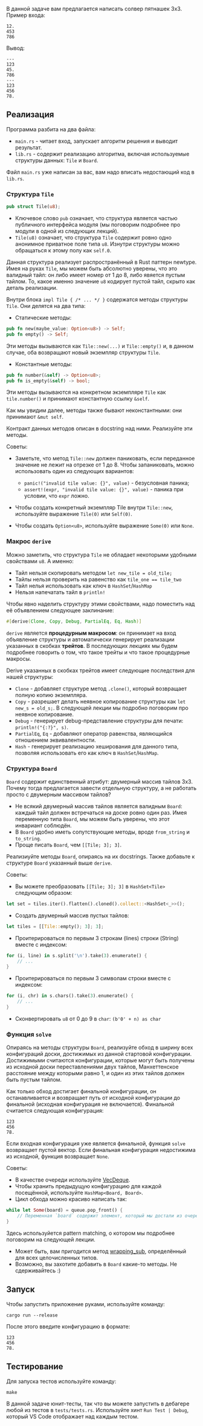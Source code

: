 В данной задаче вам предлагается написать солвер пятнашек 3х3. Пример входа:

```
12.
453
786
```

Вывод:

```
---
123
45.
786
---
123
456
78.
```

## Реализация

Программа разбита на два файла:

* `main.rs` - читает вход, запускает алгоритм решения и выводит результат.
* `lib.rs` - содержит реализацию алгоритма, включая используемые структуры данных: `Tile` и `Board`.

Файл `main.rs` уже написан за вас, вам надо вписать недостающий код в `lib.rs`.

### Структура `Tile`

```rust
pub struct Tile(u8);
```

* Ключевое слово `pub` означает, что структура является частью публичного интерфейса модуля (мы поговорим подробнее про модули в одной из следующих лекций).
* `Tile(u8)` означает, что структура `Tile` содержит ровно одно анонимное приватное поле типа `u8`.
Изнутри структуры можно обращаться к этому полу как `self.0`.

Данная структура реализует распространённый в Rust паттерн newtype. Имея на руках `Tile`, мы можем быть
абсолютно уверены, что это валидный тайл: он либо имеет номер от 1 до 8, либо явяется пустым тайлом.
То, какое именно значение `u8` кодирует пустой тайл, скрыто как деталь реализации.

Внутри блока `impl Tile { /* ... */ }` содержатся методы структуры `Tile`. Они делятся на два типа:

* Статические методы:

```rust
pub fn new(maybe_value: Option<u8>) -> Self;
pub fn empty() -> Self;
```

Эти методы вызываются как `Tile::new(...)` и `Tile::empty()` и, в данном случае, оба возвращают новый экземпляр структуры `Tile`.

* Константные методы:

```rust
pub fn number(&self) -> Option<u8>;
pub fn is_empty(&self) -> bool;
```

Эти методы вызываются на конкретном экземпляре `Tile` как `tile.number()` и принимают константную
ссылку `&self`.

Как мы увидим далее, методы также бывают неконстантными: они принимают `&mut self`.

Контракт данных методов описан в docstring над ними. Реализуйте эти методы.

Советы:

* Заметьте, что метод `Tile::new` должен паниковать, если переданное значение не лежит на отрезке
от 1 до 8. Чтобы запаниковать, можно использовать один из следующих вариантов:

	* `panic!("invalid tile value: {}", value)` - безусловная паника;
	* `assert!(expr, "invalid tile value: {}", value)` - паника при условии, что `expr` ложно.

* Чтобы создать конкретный экземпляр Tile внутри `Tile::new`, используйте
выражение `Tile(0)` или `Self(0)`.
* Чтобы создать `Option<u8>`, используйте выражение `Some(0)` или `None`.

### Макрос `derive`

Можно заметить, что структура `Tile` не обладает некоторыми удобными свойствами `u8`. А именно:

* Тайл нельзя скопировать методом `let new_tile = old_tile;`
* Тайлы нельзя проверить на равенство как `tile_one == tile_two`
* Тайл нелья использовать как ключ в `HashSet`/`HashMap`
* Нельзя напечатать тайл в `println!`

Чтобы явно наделить структуру этими свойствами, надо поместить над её объявлением следующее заклинание:

```rust
#[derive(Clone, Copy, Debug, PartialEq, Eq, Hash)]
```

`derive` является **процедурным макросом**: он принимает на вход объявление структуры и автоматически
генерирует реализации указанных в скобках **трейтов**. В последующих лекциях мы будем подробнее говорить
о том, что такое трейты и что такое процедурные макросы.

Derive указанных в скобках трейтов имеет следующие последствия для нашей структуры:

* `Clone` - добавляет структуре метод `.clone()`, который возвращает полную копию экземпляра.
* `Copy` - разрешает делать неявное копирование структуры как `let new_s = old_s;`. В следующей лекции
мы подробно поговорим про неявное копирование.
* `Debug` - генерирует debug-представление структуры для печати: `println!("{:?}", s)`.
* `PartialEq`, `Eq` - добавляют оператор равенства, являющийся отношением эквивалентности.
* `Hash` - генерирует реализацию хеширования для данного типа, позволяя использовать его как ключ
в `HashSet`/`HashMap`.

### Структура `Board`

`Board` содержит единственный атрибут: двумерный массив тайлов 3х3. Почему тогда предлагается завести
отдельную структуру, а не работать просто с двумерным массивом тайлов?

* Не всякий двумерный массив тайлов является валидным `Board`: каждый тайл должен встречаться на доске
ровно один раз. Имея переменную типа `Board`, мы можем быть уверены, что этот инвариант соблюдён.
* В `Board` удобно иметь сопутствующие методы, вроде `from_string` и `to_string`.
* Проще писать `Board`, чем `[[Tile; 3]; 3]`.

Реализиуйте методы `Board`, опираясь на их docstrings. Также добавьте к структуре `Board` указанный выше `derive`.

Советы:
* Вы можете преобразовать `[[Tile; 3]; 3]` в `HashSet<Tile>` следующим образом:

```rust
let set = tiles.iter().flatten().cloned().collect::<HashSet<_>>();
```

* Создать двумерный массив пустых тайлов:

```rust
let tiles = [[Tile::empty(); 3]; 3];
```

* Проитерироваться по первым 3 строкам (lines) строки (String) вместе с индексом:

```rust
for (i, line) in s.split('\n').take(3).enumerate() {
	// ...
}
```

* Проитерироваться по первым 3 символам строки вместе с индексом:

```rust
for (i, chr) in s.chars().take(3).enumerate() {
	// ...
}
```

* Сконвертировать `u8` от 0 до 9 в `char`: `(b'0' + n) as char`

### Функция `solve`

Опираясь на методы структуры `Board`, реализуйте обход в ширину всех конфигураций доски, достижимых
из данной стартовой конфигурации. Достижимыми считаются конфигурации, которые могут быть получены
из исходной доски переставлениями двух тайлов, Манхеттенское расстояние между которыми равно 1,
и один из этих тайлов должен быть пустым тайлом.

Как только обход достигает финальной конфигурации, он останавливается и возвращает путь от исходной
конфигурации до финальной (исходная конфигурация не включается). Финальной считается следующая конфигурация:

```
123
456
78.
```

Если входная конфигурация уже является финальной, функция `solve` возвращает пустой вектор.
Если финальная конфигурация недостижима из исходной, функция возвращает `None`.

Советы:
* В качестве очереди используйте [VecDeque](https://doc.rust-lang.org/std/collections/struct.VecDeque.html).
* Чтобы хранить предыдущую конфигурацию для каждой посещённой, используйте `HashMap<Board, Board>`.
* Цикл обхода можно красиво написать так:

```rust
while let Some(board) = queue.pop_front() {
    // Переменная `board` содержит элемент, который мы достали из очереди.
}
```

Здесь используйется pattern matching, о котором мы подробнее поговорим на следующей лекции.

* Может быть, вам пригодится метод [wrapping_sub](https://doc.rust-lang.org/std/primitive.usize.html#method.wrapping_sub), определённый для всех целочисленных типов.
* Возможно, вы захотите добавить в `Board` какие-то методы. Не сдерживайтесь :)

## Запуск

Чтобы запустить приложение руками, используйте команду:

```
cargo run --release
```

После этого введите конфигурацию в формате:

```
123
456
78.
```

## Тестирование

Для запуска тестов используйте команду:

```
make
```

В данной задаче юнит-тесты, так что вы можете запустить в дебагере любой из тестов в `tests/tests.rs`.
Используйте хинт `Run Test | Debug`, который VS Code отображает над каждым тестом.
